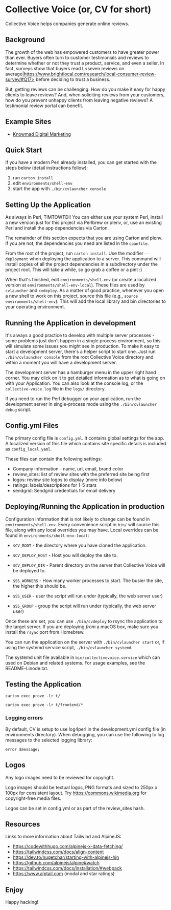 # Collective Voice (or, CV for short)

Collective Voice helps companies generate online reviews.

## Background

The growth of the web has empowered customers to have greater power than ever.
Buyers often turn to customer testimonials and reviews to determine whether or
not they trust a product, service, and even a seller. In fact, surveys show that
buyers read L<seven reviews on
average|https://www.brightlocal.com/research/local-consumer-review-survey/#Q17>
before deciding to trust a business.

But, getting reviews can be challenging. How do you make it easy for happy
clients to leave reviews? And, when soliciting reviews from your customers, how
do you prevent unhappy clients from leaving negative reviews? A testimonial
review portal can benefit.


## Example Sites

* [Knowmad Digital Marketing](https://review.knowmad.com)


## Quick Start

If you have a modern Perl already installed, you can get started with the steps
below (detail instructions follow):

1. run `carton install`
2. edit `environments/shell-env`
3. start the app with `./bin/cvlauncher console`


## Setting Up the Application

As always in Perl, TIMTOWTDI! You can either use your system Perl,
install a new version just for this project via Perlbrew or plenv, or,
use an existing Perl and install the app dependencies via Carton.

The remainder of this section expects that you are using Carton and
plenv. If you are not, the dependencies you need are listed in the
`cpanfile`.

From the root of the project, run `carton install`. Use the modifier
`--deployment` when deploying the application to a server. This command
will install copies of all the project dependencies in a subdirectory
under the project root. This will take a while, so go grab a coffee or
a pint :)

When that's finished, edit `environments/shell-env` (or create a localized
version at `environments/shell-env-local`). These files are used by `cvlauncher`
and `cvdeploy`. As a matter of good practice, whenever you open a new shell to
work on this project, source this file (e.g., `source environments/shell-env`).
This will add the local library and bin directories to your operating environment.


## Running the Application in development

It's always a good practice to develop with multiple server processes -
some problems just don't happen in a single process environment, so this
will simulate some issues you might see in production. To make it easy
to start a development server, there's a helper script to start one.
Just run `./bin/cvlauncher console` from the root Collective Voice directory
and within a moment you will have a development server.

The development server has a hamburger menu in the upper right hand
corner. You may click on it to get detailed information as to what is
going on with your Application. You can also look at the console log, or
the `collective-voice.log` file in the `logs/` directory.

If you need to run the Perl debugger on your application, run the
development server in single-process mode using the `./bin/cvlauncher debug`
script.

## Config.yml Files

The primary config file is `config.yml`. It contains global settings for the
app. A localized version of this file which contains site specific details is
included as `config_local.yaml`.

These files can contain the following settings:

* Company information - name, url, email, brand color
* review_sites: list of review sites with the preferred site being first
* logos: review site logos to display (more info below)
* ratings: labels/descriptions for 1-5 stars
* sendgrid: Sendgrid credentials for email delivery


## Deploying/Running the Application in production

Configuration information that is not likely to change can be found
in `environments/shell-env`. Every convenience script in `bin/` will
source this file, along with any local overrides you may have. Local
overrides can be found in `environments/shell-env-local`:

* `$CV_ROOT` - the directory where you have cloned the application.

* `$CV_DEPLOY_HOST` - Host you will deploy the site to.

* `$CV_DEPLOY_DIR` - Parent directory on the server that Collective
  Voice will be deployed to.

* `$SS_WORKERS` - How many worker processes to start. The busier the
  site, the higher this should be.

* `$SS_USER` - user the script will run under (typically, the web server
  user)

* `$SS_GROUP` - group the script will run under (typically, the web
  server user)

Once these are set, you can use `./bin/cvdeploy` to rsync the
application to the target server. If you are deploying *from* a macOS
box, make sure you install the `rsync` port from Homebrew.

You can run the application on the server with `./bin/cvlauncher start` or,
if using the systemd service script, `./bin/cvlauncher systemd`.

The systemd unit file available in `bin/collectivevoice.service` which can
used on Debian and related systems. For usage examples, see the README-Linode.txt.


## Testing the Application

`carton exec prove -lr t/`

`carton exec prove -lr t/frontend/*`

### Logging errors

By default, CV is setup to use log4perl in the development.yml config file (in
environments directory). When debugging, you can use the following to log
messages to the selected logging library:

`error $message;`


## Logos

Any logo images need to be reviewed for copyright.

Logo images should be textual logos, PNG formats and sized to 250px x 100px for
consistent layout. Try https://commons.wikimedia.org for copyright-free media
files.

Logos can be set in config.yml or as part of the review_sites hash.


## Resources

Links to more information about Tailwind and AlpineJS:

* https://codewithhugo.com/alpinejs-x-data-fetching/
* https://tailwindcss.com/docs/align-content
* https://dev.to/nugetchar/starting-with-alpinejs-hjn
* https://github.com/alpinejs/alpine#watch
* https://tailwindcss.com/docs/installation/#webpack
* https://www.alptail.com (modal and star ratings)


## Enjoy

Happy hacking!
